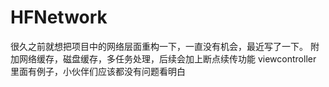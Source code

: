 # HFNetwork
很久之前就想把项目中的网络层面重构一下，一直没有机会，最近写了一下。
附加网络缓存，磁盘缓存，多任务处理，后续会加上断点续传功能
viewcontroller 里面有例子，小伙伴们应该都没有问题看明白